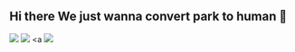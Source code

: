 ## Hi there We just wanna convert park to human 👋
<a href="www.naver.com" target="_blank"><img src="https://img.shields.io/badge/JavaScript-F7DF1E??style=social&logo=JavaScript&logoColor=FFFFFF"/></a>
<a href="https://www.python.org" target="_blank"><img src="https://img.shields.io/badge/Python-FFFFFF??style=social&logo=Python&logoColor=#2f4d6e"/></a>
<a <img src="https://img.shields.io/github/languages/count/beygee/survive"/></a>
